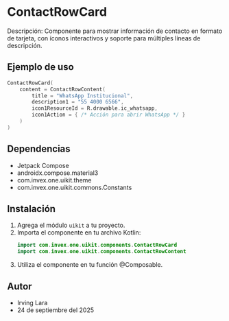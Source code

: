 # ContactRowCard

Descripción: Componente para mostrar información de contacto en formato de tarjeta, con íconos interactivos y soporte para múltiples líneas de descripción.

## Ejemplo de uso
```kotlin
ContactRowCard(
    content = ContactRowContent(
        title = "WhatsApp Institucional",
        description1 = "55 4000 6566",
        icon1ResourceId = R.drawable.ic_whatsapp,
        icon1Action = { /* Acción para abrir WhatsApp */ }
    )
)
```

## Dependencias
- Jetpack Compose
- androidx.compose.material3
- com.invex.one.uikit.theme
- com.invex.one.uikit.commons.Constants

## Instalación
1. Agrega el módulo `uikit` a tu proyecto.
2. Importa el componente en tu archivo Kotlin:
   ```kotlin
   import com.invex.one.uikit.components.ContactRowCard
   import com.invex.one.uikit.components.ContactRowContent
   ```
3. Utiliza el componente en tu función @Composable.

## Autor
- Irving Lara
- 24 de septiembre del 2025

